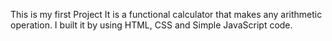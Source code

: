 This is my first Project
It  is a functional calculator that makes any arithmetic operation. 
I built it by using HTML, CSS and Simple JavaScript code.
